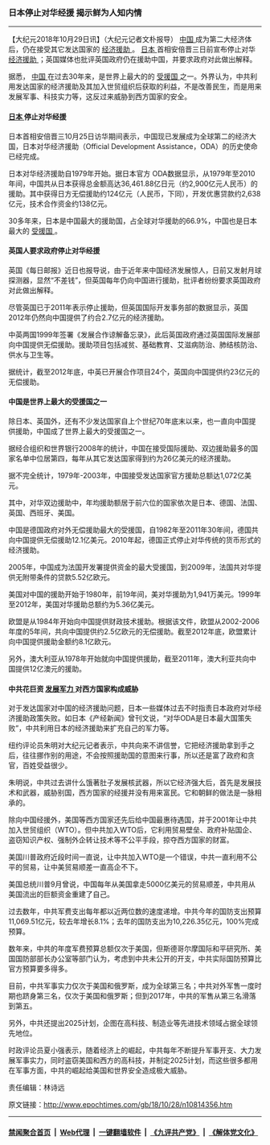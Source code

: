 ### 日本停止对华经援 揭示鲜为人知内情
------------------------

<p>
 【大纪元2018年10月29日讯】（大纪元记者文朴报导）
 <a href="http://www.epochtimes.com/gb/tag/%E4%B8%AD%E5%9B%BD.html">
  中国
 </a>
 成为第二大经济体后，仍在接受其它发达国家的
 <a href="http://www.epochtimes.com/gb/tag/%E7%BB%8F%E6%B5%8E%E6%8F%B4%E5%8A%A9.html">
  经济援助
 </a>
 。
 <a href="http://www.epochtimes.com/gb/tag/%E6%97%A5%E6%9C%AC.html">
  日本
 </a>
 首相安倍晋三日前宣布停止对华
 <a href="http://www.epochtimes.com/gb/tag/%E7%BB%8F%E6%B5%8E%E6%8F%B4%E5%8A%A9.html">
  经济援助
 </a>
 ；英国媒体也批评英国政府仍在援助中国，并要求政府对此做出解释。
</p>
<p>
 据悉，
 <a href="http://www.epochtimes.com/gb/tag/%E4%B8%AD%E5%9B%BD.html">
  中国
 </a>
 在过去30年来，是世界上最大的的
 <a href="http://www.epochtimes.com/gb/tag/%E5%8F%97%E6%8F%B4%E5%9B%BD.html">
  受援国
 </a>
 之一。外界认为，中共利用发达国家的经济援助及其加入世贸组织后获取的利益，不是改善民生，而是用来发展军事、科技实力等，这反过来威胁到西方国家的安全。
</p>
<h4>
 <strong>
  <a href="http://www.epochtimes.com/gb/tag/%E6%97%A5%E6%9C%AC.html">
   日本
  </a>
  停止对华经援
 </strong>
</h4>
<p>
 日本首相安倍晋三10月25日访华期间表示，中国现已发展成为全球第二的经济大国，日本对华经济援助（Official Development Assistance，ODA）的历史使命已经完成。
</p>
<p>
 日本对华经济援助自1979年开始。据日本官方 ODA数据显示，从1979年至2010年间，中国共从日本获得总金额高达36,461.88亿日元（约2,900亿元人民币）的援助。其中获得日方无偿援助约124亿元（人民币，下同），开发优惠贷款约2,638亿元，技术合作资金约138亿元。
</p>
<p>
 30多年来，日本是中国最大的援助国，占全球对华援助的66.9%，中国也是日本最大的
 <a href="http://www.epochtimes.com/gb/tag/%E5%8F%97%E6%8F%B4%E5%9B%BD.html">
  受援国
 </a>
 。
</p>
<h4>
 <strong>
  英国人要求政府停止对华经援
 </strong>
</h4>
<p>
 英国《每日邮报》近日也报导说，由于近年来中国经济发展惊人，日前又发射月球探测器，显然“不差钱”，但英国每年仍向中国进行援助，批评者纷纷要求英国政府对此做出解释。
</p>
<p>
 尽管英国已于2011年表示停止援助，但英国国际开发事务部的数据显示，英国2012年仍然向中国提供了约合2.7亿元的经济援助。
</p>
<p>
 中英两国1999年签署《发展合作谅解备忘录》，此后英国政府通过英国国际发展部向中国提供无偿援助。援助项目包括减贫、基础教育、艾滋病防治、肺结核防治、供水与卫生等。
</p>
<p>
 据统计，截至2012年底，中英已开展合作项目24个，英国向中国提供约23亿元的无偿援助。
</p>
<h4>
 <strong>
  中国是世界上最大的受援国之一
 </strong>
</h4>
<p>
 除日本、英国外，还有不少发达国家自上个世纪70年底末以来，也一直向中国提供援助，中国成了世界上最大的受援国之一。
</p>
<p>
 据经合组织和世界银行2008年的统计，中国在接受国际援助、双边援助最多的国家名单中位居第四，每年从其它发达国家得到约为26亿美元的经济援助。
</p>
<p>
 据不完全统计，1979年-2003年，中国接受发达国家官方援助总额达1,072亿美元。
</p>
<p>
 其中，对华双边援助中，年均援助额居于前六位的国家依次是日本、德国、法国、英国、西班牙、美国。
</p>
<p>
 中国是德国政府对外无偿援助最大的受援国，自1982年至2011年30年间，德国共向中国提供无偿援助12.1亿美元。2010年起，德国正式停止对华传统的货币形式的经济援助。
</p>
<p>
 2005年，中国成为法国开发署提供资金的最大受援国，到2009年，法国共对华提供无附带条件的贷款5.52亿欧元。
</p>
<p>
 美国对中国的援助开始于1980年，前19年间，美对华援助为1,941万美元。1999年至2012年，美国对华援助总额约为5.36亿美元。
</p>
<p>
 欧盟是从1984年开始向中国提供财政技术援助。根据该文件，欧盟从2002-2006年度的5年间，共向中国提供约2.5亿欧元的无偿援助。截至2012年底，欧盟累计向中国提供援助金额约8.1亿欧元。
</p>
<p>
 另外，澳大利亚从1978年开始就向中国提供援助，截至2011年，澳大利亚共向中国提供12亿澳元的援助。
</p>
<h4>
 <strong>
  中共花巨资
  <a href="http://www.epochtimes.com/gb/tag/%E5%8F%91%E5%B1%95%E5%86%9B%E5%8A%9B.html">
   发展军力
  </a>
  对西方国家构成威胁
  <br/>
 </strong>
</h4>
<p>
 对于发达国家对中国的经济援助问题，日本一些媒体过去不时指责日本政府对华经济援助政策失败。如日本《产经新闻》曾刊文说，“对华ODA是日本最大国策失败”，中共利用日本的经济援助来扩充自己的军力等。
</p>
<p>
 纽约评论员朱明对大纪元记者表示，中共向来不讲信誉，它把经济援助拿到手之后，往往挪作别的用途，不会按照援助国的意图来行事，所以还是富了政府和贪官，百姓受益很少。
</p>
<p>
 朱明说，中共过去讲什么饿著肚子发展核武器，所以它经济强大后，首先是发展技术和武器，威胁别国，西方国家的经援并没有用来富民。它和朝鲜的做法是一脉相承的。
</p>
<p>
 除向中国经援外，美国等西方国家还先后给中国最惠待遇国，并于2001年让中共加入世贸组织（WTO）。但中共加入WTO后，它利用贸易壁垒、政府补贴国企、盗窃知识产权、强制外企转让技术等不公平手段，掠夺西方国家的财富。
</p>
<p>
 美国川普政府近段时间一直说，让中共加入WTO是一个错误，中共一直利用不公平的贸易，让中美贸易顺差一直高企不下。
</p>
<p>
 美国总统川普9月曾说，中国每年从美国拿走5000亿美元的贸易顺差，中共用从美国流出的巨额资金重建了自己。
</p>
<p>
 过去数年，中共军费支出每年都以近两位数的速度递增。中共今年的国防支出预算11,069.51亿元，较去年增长8.1%；去年的国防支出为10,226.35亿元，100%完成预算。
</p>
<p>
 数年来，中共的年度军费预算总额仅次于美国，但斯德哥尔摩国际和平研究所、美国国防部部长办公室等部门认为，考虑到中共未公开的开支，中共实际国防预算比官方预算要多得多。
</p>
<p>
 目前，中共军事实力仅次于美国和俄罗斯，成为全球第三名；中共对外军售一度时期也跻身第三名，仅次于美国和俄罗斯；但到2017年，中共的军售从第三名滑落到第五。
</p>
<p>
 另外，中共还提出2025计划，企图在高科技、制造业等先进技术领域占据全球领先地位。
</p>
<p>
 时政评论员夏小强表示，随着经济上的崛起，中共每年不断提升军事开支、大力发展军事实力，同时盗窃美国和西方的高科技，并制定2025计划，而这些很多都用在军事方面，中共的崛起给美国和世界安全造成极大威胁。
</p>
<p>
 责任编辑：林诗远
</p>

原文链接：http://www.epochtimes.com/gb/18/10/28/n10814356.htm


------------------------
#### [禁闻聚合首页](https://github.com/gfw-breaker/banned-news/blob/master/README.md) &nbsp;|&nbsp; [Web代理](https://github.com/gfw-breaker/open-proxy/blob/master/README.md) &nbsp;|&nbsp; [一键翻墙软件](https://github.com/gfw-breaker/nogfw/blob/master/README.md) &nbsp;|&nbsp; [《九评共产党》](https://github.com/gfw-breaker/9ping.md/blob/master/README.md#九评之一评共产党是什么) &nbsp;|&nbsp; [《解体党文化》](https://github.com/gfw-breaker/jtdwh.md/blob/master/README.md#绪论)